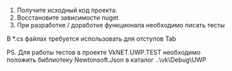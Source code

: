 1. Получите исходный код проекта.
2. Восстановите зависимости nuget
3. При разработке / доработке функционала необходимо писать тесты

В *.cs файлах требуется использовать для отступов Tab

PS. Для работы тестов в проекте VkNET.UWP.TEST необходимо положить библиотеку Newtonsoft.Json в каталог ..\vk\Debug\UWP
